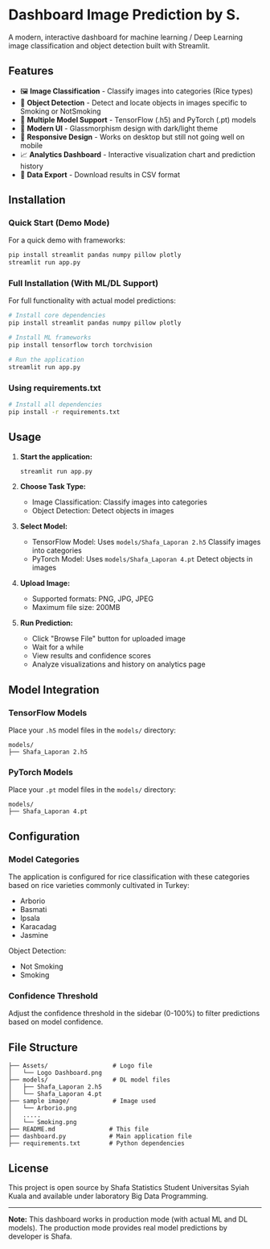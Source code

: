 # Dashboard Image Prediction by S.

A modern, interactive dashboard for machine learning / Deep Learning image classification and object detection built with Streamlit.

## Features

- 🖼️ **Image Classification** - Classify images into categories (Rice types)
- 🎯 **Object Detection** - Detect and locate objects in images specific to Smoking or NotSmoking
- 🤖 **Multiple Model Support** - TensorFlow (.h5) and PyTorch (.pt) models
- 🎨 **Modern UI** - Glassmorphism design with dark/light theme
- 📱 **Responsive Design** - Works on desktop but still not going well on mobile
- 📈 **Analytics Dashboard** - Interactive visualization chart and prediction history
- 💾 **Data Export** - Download results in CSV format

## Installation

### Quick Start (Demo Mode)

For a quick demo with frameworks:

```bash
pip install streamlit pandas numpy pillow plotly
streamlit run app.py
```

### Full Installation (With ML/DL Support)

For full functionality with actual model predictions:

```bash
# Install core dependencies
pip install streamlit pandas numpy pillow plotly

# Install ML frameworks
pip install tensorflow torch torchvision

# Run the application
streamlit run app.py
```

### Using requirements.txt

```bash
# Install all dependencies
pip install -r requirements.txt

```

## Usage

1. **Start the application:**
   ```bash
   streamlit run app.py
   ```

2. **Choose Task Type:**
   - Image Classification: Classify images into categories
   - Object Detection: Detect objects in images

3. **Select Model:**
   - TensorFlow Model: Uses `models/Shafa_Laporan 2.h5` Classify images into categories
   - PyTorch Model: Uses `models/Shafa_Laporan 4.pt` Detect objects in images

4. **Upload Image:**
   - Supported formats: PNG, JPG, JPEG
   - Maximum file size: 200MB

5. **Run Prediction:**
   - Click "Browse File" button for uploaded image
   - Wait for a while
   - View results and confidence scores
   - Analyze visualizations and history on analytics page

## Model Integration

### TensorFlow Models
Place your `.h5` model files in the `models/` directory:
```
models/
├── Shafa_Laporan 2.h5
```

### PyTorch Models
Place your `.pt` model files in the `models/` directory:
```
models/
├── Shafa_Laporan 4.pt
```

## Configuration

### Model Categories
The application is configured for rice classification with these categories based on rice varieties commonly cultivated in Turkey:
- Arborio
- Basmati
- Ipsala
- Karacadag
- Jasmine

Object Detection:
- Not Smoking
- Smoking

### Confidence Threshold
Adjust the confidence threshold in the sidebar (0-100%) to filter predictions based on model confidence.

## File Structure

```
├── Assets/                  # Logo file
│   └── Logo Dashboard.png
├── models/                  # DL model files
│   ├── Shafa_Laporan 2.h5
│   └── Shafa_Laporan 4.pt
├── sample image/            # Image used
│   └── Arborio.png
│   .....
│   └── Smoking.png
├── README.md               # This file
├── dashboard.py            # Main application file
├── requirements.txt        # Python dependencies

```

## License

This project is open source by Shafa Statistics Student Universitas Syiah Kuala and available under laboratory Big Data Programming.

---

**Note:** This dashboard works in production mode (with actual ML and DL models). The production mode provides real model predictions by developer is Shafa.
